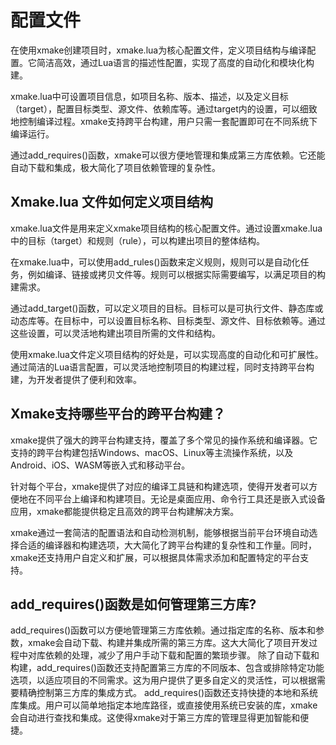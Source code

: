 # 配置文件

在使用xmake创建项目时，xmake.lua为核心配置文件，定义项目结构与编译配置。它简洁高效，通过Lua语言的描述性配置，实现了高度的自动化和模块化构建。

xmake.lua中可设置项目信息，如项目名称、版本、描述，以及定义目标（target），配置目标类型、源文件、依赖库等。通过target内的设置，可以细致地控制编译过程。xmake支持跨平台构建，用户只需一套配置即可在不同系统下编译运行。

通过add_requires()函数，xmake可以很方便地管理和集成第三方库依赖。它还能自动下载和集成，极大简化了项目依赖管理的复杂性。

## Xmake.lua 文件如何定义项目结构
xmake.lua文件是用来定义xmake项目结构的核心配置文件。通过设置xmake.lua中的目标（target）和规则（rule），可以构建出项目的整体结构。

在xmake.lua中，可以使用add_rules()函数来定义规则，规则可以是自动化任务，例如编译、链接或拷贝文件等。规则可以根据实际需要编写，以满足项目的构建需求。

通过add_target()函数，可以定义项目的目标。目标可以是可执行文件、静态库或动态库等。在目标中，可以设置目标名称、目标类型、源文件、目标依赖等。通过这些设置，可以灵活地构建出项目所需的文件和结构。

使用xmake.lua文件定义项目结构的好处是，可以实现高度的自动化和可扩展性。通过简洁的Lua语言配置，可以灵活地控制项目的构建过程，同时支持跨平台构建，为开发者提供了便利和效率。

## Xmake支持哪些平台的跨平台构建？
xmake提供了强大的跨平台构建支持，覆盖了多个常见的操作系统和编译器。它支持的跨平台构建包括Windows、macOS、Linux等主流操作系统，以及Android、iOS、WASM等嵌入式和移动平台。

针对每个平台，xmake提供了对应的编译工具链和构建选项，使得开发者可以方便地在不同平台上编译和构建项目。无论是桌面应用、命令行工具还是嵌入式设备应用，xmake都能提供稳定且高效的跨平台构建解决方案。

xmake通过一套简洁的配置语法和自动检测机制，能够根据当前平台环境自动选择合适的编译器和构建选项，大大简化了跨平台构建的复杂性和工作量。同时，xmake还支持用户自定义和扩展，可以根据具体需求添加和配置特定的平台支持。

## add_requires()函数是如何管理第三方库?
add_requires()函数可以方便地管理第三方库依赖。通过指定库的名称、版本和参数，xmake会自动下载、构建并集成所需的第三方库。这大大简化了项目开发过程中对库依赖的处理，减少了用户手动下载和配置的繁琐步骤。 除了自动下载和构建，add_requires()函数还支持配置第三方库的不同版本、包含或排除特定功能选项，以适应项目的不同需求。这为用户提供了更多自定义的灵活性，可以根据需要精确控制第三方库的集成方式。 add_requires()函数还支持快捷的本地和系统库集成。用户可以简单地指定本地库路径，或直接使用系统已安装的库，xmake会自动进行查找和集成。这使得xmake对于第三方库的管理显得更加智能和便捷。